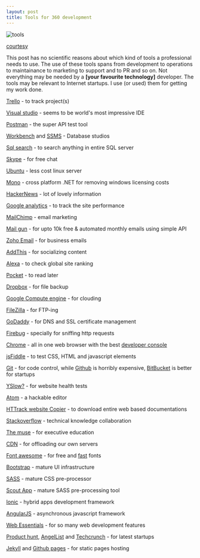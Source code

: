 ```yaml
---
layout: post
title: Tools for 360 development
---
```


![tools](http://pediaa.com/wp-content/uploads/2014/11/What-is-the-Difference-Between-Tools-and-Equipment.jpg)

[courtesy](http://pediaa.com/what-is-the-difference-between-tools-and-equipment/)

This post has no scientific reasons about which kind of tools a professional needs to use. The use of these tools spans from development to operations to maintainance to marketing to support and to PR and so on. Not everything may be needed by a **[your favourite technology]** developer. The tools may be relevant to Internet startups. I use (or used) them for getting my work done.

[Trello](https://trello.com/) - to track project(s)

[Visual studio](https://www.visualstudio.com/) - seems to be world's most impressive IDE

[Postman](https://www.getpostman.com/) - the super API test tool

[Workbench](http://mysqlworkbench.org/) and [SSMS](http://microsoft.com/sqlserver) - Database studios

[Sql search](https://www.red-gate.com/products/sql-development/sql-search/) - to search anything in entire SQL server

[Skype](www.skype.com) - for free chat

[Ubuntu](www.ubuntu.com/) - less cost linux server

[Mono](http://www.mono-project.com/) - cross platform .NET for removing windows licensing costs

[HackerNews](https://news.ycombinator.com) - lot of lovely information

[Google analytics](https://www.google.co.in/analytics/) - to track the site performance

[MailChimp](http://mailchimp.com/) - email marketing

[Mail gun](https://mailgun.com/) - for upto 10k free & automated monthly emails using simple API

[Zoho Email](https://mail.zoho.com/zm/) - for business emails

[AddThis](https://www.addthis.com) - for socializing content

[Alexa](http://www.alexa.com/) - to check global site ranking

[Pocket](https://getpocket.com/) - to read later

[Dropbox](https://www.dropbox.com/) - for file backup

[Google Compute engine](https://cloud.google.com/compute/) - for clouding

[FileZilla](http://filezilla-project.org/) - for FTP-ing

[GoDaddy](https://www.godaddy.com) - for DNS and SSL certificate management

[Firebug](http://getfirebug.com/) - specially for sniffing http requests

[Chrome](https://www.google.com/chrome/) - all in one web browser with the best [developer console](https://developer.chrome.com/devtools/docs/console)

[jsFiddle](http://jsfiddle.net/user/xameeramir) - to test CSS, HTML and javascript elements

[Git](https://en.wikipedia.org/wiki/Git_(software))  - for code control, while [Github](https:github.com/) is horribly expensive, [BitBucket](https://bitbucket.org/) is better for startups

[YSlow?](https://yslow.org/) - for website health tests

[Atom](https://atom.io/) - a hackable editor

[HTTrack website Copier](http://www.httrack.com/) - to download entire web based documentations

[Stackoverflow](http://stackoverflow.com/questions/ask) - technical knowledge collaboration

[The muse](https://www.themuse.com/) - for executive education

[CDN](https://developers.google.com/speed/libraries/?hl=en) - for offloading our own servers

[Font awesome](http://fortawesome.github.io/Font-Awesome/) - for free and [fast](http://www.bootstrapcdn.com/#fontawesome_tab) fonts

[Bootstrap](http://getbootstrap.com/) - mature UI infrastructure

[SASS](http://sass-lang.com/) - mature CSS pre-processor

[Scout App](http://scout-app.io/) - mature SASS pre-processing tool

[Ionic](http://ionicframework.com/) - hybrid apps development framework

[AngularJS](https://angularjs.org/) - asynchronous javascript framework

[Web Essentials](http://vswebessentials.com/features) - for so many web development features

[Product hunt](http://www.producthunt.com/), [AngelList](https://angel.co) and [Techcrunch](http://techcrunch.com/) - for latest startups

[Jekyll](https://jekyllrb.com/) and [Github pages](https://pages.github.com/) - for static pages hosting
